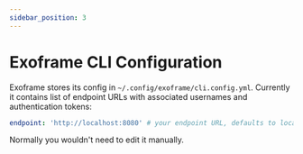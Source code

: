 ```yaml
---
sidebar_position: 3
---
```


# Exoframe CLI Configuration

Exoframe stores its config in `~/.config/exoframe/cli.config.yml`.
Currently it contains list of endpoint URLs with associated usernames and authentication tokens:

```yaml
endpoint: 'http://localhost:8080' # your endpoint URL, defaults to localhost
```

Normally you wouldn't need to edit it manually.
